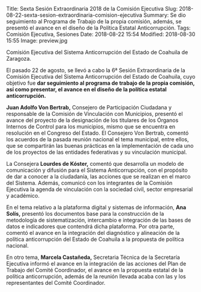 Title: Sexta Sesión Extraordinaria 2018 de la Comisión Ejecutiva
Slug: 2018-08-22-sexta-sesion-extraordinaria-comision-ejecutiva
Summary: Se dio seguimiento al Programa de Trabajo de la propia comisión, además, se presentó el avance en el diseño de la Política Estatal Anticorrupción.
Tags: Comisión Ejecutiva, Sesiones
Date: 2018-08-22 15:54
Modified: 2018-08-30 15:55
Image: preview.jpg


Comisión Ejecutiva del Sistema Anticorrupción del Estado de Coahuila de Zaragoza.

El pasado 22 de agosto, se llevó a cabo la 6ª Sesión Extraordinaria de la
Comisión Ejecutiva del Sistema Anticorrupción del Estado de Coahuila, cuyo
objetivo fue **dar seguimiento al programa de trabajo de la propia comisión, así
como presentar, el avance en el diseño de la política estatal anticorrupción.**

**Juan Adolfo Von Bertrab,** Consejero de Participación Ciudadana y responsable
de la Comisión de Vinculación con Municipios, presentó el avance del proyecto de
la designación de los titulares de los Órganos Internos de Control para los
municipios, mismo que se encuentra en resolución en el Congreso del Estado. El
Consejero Von Bertrab, comentó los acuerdos de la pasada reunión nacional el
tema municipal, entre ellos, que se compartirán las buenas prácticas en la
implementación de cada uno de los proyectos de las entidades federativas y su
vinculación municipal.

La Consejera **Lourdes de Kóster,** comentó que desarrolla un modelo de
comunicación y difusión para el Sistema Anticorrupción, con el propósito de dar
a conocer a la ciudadanía, las acciones que se realizan en el marco del Sistema.
Además, comunicó con los integrantes de la Comisión Ejecutiva la agenda de
vinculación con la sociedad civil, sector empresarial y académico.

En el tema relativo a la plataforma digital y sistemas de información, **Ana
Solís,** presentó los documentos base para la construcción de la metodología de
sistematización, intercambio e integración de las bases de datos e indicadores
que contendrá dicha plataforma. Por otra parte, comentó el avance en la
integración del diagnóstico y alineación de la política anticorrupción del
Estado de Coahuila a la propuesta de política nacional.

En otro tema, **Marcela Castañeda,** Secretaria Técnica de la Secretaría
Ejecutiva informó el avance en la integración de las acciones del Plan de
Trabajo del Comité Coordinador, el avance en la propuesta estatal de la política
anticorrupción, además de la reunión llevada acaba con las y los representantes
del Comité Coordinador.
